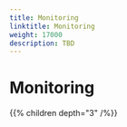 ```yaml
---
title: Monitoring
linktitle: Monitoring
weight: 17000
description: TBD
---
```


# Monitoring

{{% children depth="3" /%}}